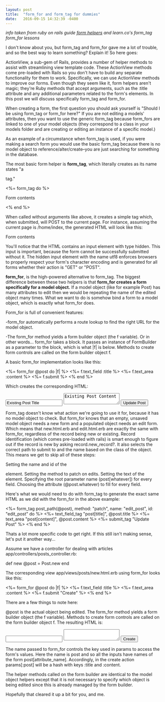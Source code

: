```yaml
---
layout: post
title:  "form_for and form_tag for dummies"
date:   2016-09-15 14:32:39 -0400
---
```



*info taken from ruby on rails guide [form helpers](http://guides.rubyonrails.org/formhelpers.html) and learn.co's form_tag form_for lessons*

I don't know about you, but form_tag and form_for gave me a lot of trouble, and so the best way to learn something? Explain it! So here goes:

ActionView, a sub-gem of Rails, provides a number of helper methods to assist with streamlining view template code. These ActionView methods come pre-loaded with Rails so you don't have to build any separate functionality for them to work. Specifically, we can use ActionView methods to improve our forms. 
Even though they seem like it, form helpers aren't magic; they're Ruby methods that accept arguments, such as the :title attribute and any additional parameters related to the form's elements.  In this post we will discuss specifically form_tag and form_for. 

When creating a form, the first question you should ask yourself is "Should I be using form_tag or form_for here?" If you are not editing a models' attributes, then you want to use the generic form_tag because form_fors  are linked to one of your model objects (they correspond to a class in your models folder and are creating or editing an instance of a specific model.)

As an example of a circumstance when form_tag is used, if you were making a search form you would use the basic form_tag because there is no model object to reference/alter/create–you are just searching for something in the database. 

The most basic form helper is **form_tag**, which literally creates as its name states "a <form> tag."

<%= form_tag do %>

  Form contents
	
<% end %>

When called without arguments like above, it creates a simple <form> tag which, when submitted, will POST to the current page. For instance, assuming the current page is /home/index, the generated HTML will look like this:

<form accept-charset="UTF-8" action="/" method="post">
  <input name="utf8" type="hidden" value="&#x2713;" />
    Form contents
</form>

You'll notice that the HTML contains an input element with type hidden. This input is important, because the form cannot be successfully submitted without it. The hidden input element with the name utf8 enforces browsers to properly respect your form's character encoding and is generated for all forms whether their action is "GET" or "POST". 

**form_for**, is the high-powered alternative to form_tag. The biggest difference between these two helpers is that **form_for creates a form specifically for a model object.**  If a model object (like for example Post) has many attributes to edit then we would be repeating the name of the edited object many times. What we want to do is somehow bind a form to a model object, which is exactly what form_for does. 

Form_for is full of convenient features:

-form_for automatically performs a route lookup to find the right URL for the model object.

-The form_for method yields a form builder object (the f variable). Or in other words...
form_for takes a block. It passes an instance of FormBuilder as a parameter to the block, which is what |f| is below. Methods to create form controls are called on the form builder object f.

A basic form_for implementation looks like this:

<!-- app/views/posts/edit.html.erb //-->

<%= form_for @post do |f| %>
  <%= f.text_field :title %>
  <%= f.text_area :content %>
  <%= f.submit %>
<% end %>

Which creates the corresponding HTML:

<form class="edit_post" id="edit_post" action="/posts/1" accept-charset="UTF-8" method="post">
  <input name="utf8" type="hidden" value="&#x2713;" />
  <input type="hidden" name="_method" value="patch" />
  <input type="hidden" name="authenticity_token" value="nRPP2OqVKB00/Cr+8EvHfYrb5sAkZRtr8f6dzBaJAI+cMceR0fUatcLWd4zdwYCpojW2J3QLK6uyBKeFAgZvmw==" />
  <input type="text" name="post[title]" id="post_title" value="Existing Post Title"/>
  <textarea name="post[content]" id="post_content">Existing Post Content</textarea>
  <input type="submit" name="commit" value="Update Post" />
</form>

Form_tag doesn't know what action we're going to use it for, because it has no model object to check.  But form_for knows that an empty, unsaved model object needs a new form and a populated object needs an edit form. Which means that new.html.erb and edit.html.erb are exactly the same with form_for, regardless of the record being new or existing. Record identification (which comes pre-loaded with rails) is smart enough to figure out if the record is new by asking record.new_record?. It also selects the correct path to submit to and the name based on the class of the object. This means we get to skip all of these steps:

Setting the name and id of the <form> element.
Setting the method to patch on edits.
Setting the text of the <submit> element.
Specifying the root parameter name (post[whatever]) for every field.
Choosing the attribute (@post.whatever) to fill for every field.

Here's what we would need to do with form_tag to generate the exact same HTML as we did with the form_for in the above example:

<!-- app/views/posts/new.html.erb //-->

<%= form_tag post_path(@post), method: "patch", name: "edit_post", id: "edit_post" do %>
  <%= text_field_tag "post[title]", @post.title %>
  <%= text_area "post[content]", @post.content %>
  <%= submit_tag "Update Post" %>
<% end %>

Thats a lot more specific code to get right. If this still isn't making sense, let's put it another way...

Assume we have a controller for dealing with articles app/controllers/posts_controller.rb:

def new
  @post = Post.new
end

The corresponding view app/views/posts/new.html.erb using form_for looks like this:

<%= form_for @post do |f| %>
  <%= f.text_field :title %>
  <%= f.text_area :content %>
  <%= f.submit "Create" %>
<% end %>

There are a few things to note here:

@post is the actual object being edited.
The form_for method yields a form builder object (the f variable).
Methods to create form controls are called on the form builder object f.
The resulting HTML is:

<form accept-charset="UTF-8" action="/posts" method="post">
  <input id="post_title" name="post[title]" type="text" />
  <textarea id="post_content" name="post[content]"></textarea>
  <input name="commit" type="submit" value="Create" />
</form>

The name passed to form_for controls the key used in params to access the form's values. Here the name is post and so all the inputs have names of the form post[attribute_name]. Accordingly, in the create action params[:post] will be a hash with keys :title and :content. 

The helper methods called on the form builder are identical to the model object helpers except that it is not necessary to specify which object is being edited since this is already managed by the form builder.

Hopefully that cleared it up a bit for you, and me. 

